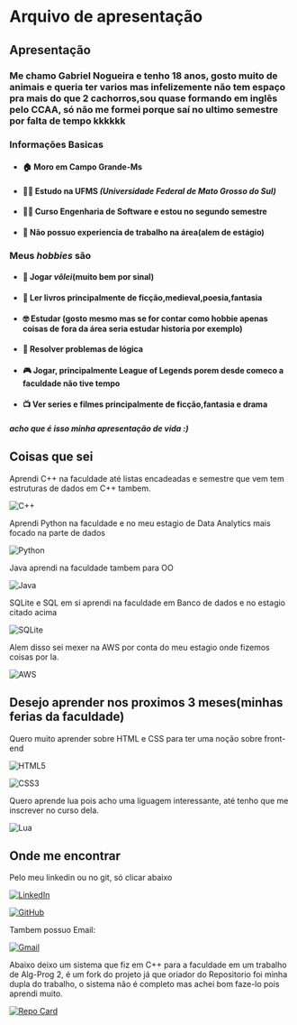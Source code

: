 # Arquivo de apresentação

## Apresentação

### **Me chamo Gabriel Nogueira e tenho 18 anos, gosto muito de animais e queria ter varios mas infelizemente não tem espaço pra mais do que 2 cachorros,sou quase formando em inglês pelo CCAA, só não me formei porque saí no ultimo semestre por falta de tempo kkkkkk**

### **Informações Basicas**

* #### 🏠 Moro em **Campo Grande-Ms**

* #### 👨‍🎓 Estudo na **UFMS** *(Universidade Federal de Mato Grosso do Sul)*

* #### 🧑‍💻 Curso **Engenharia de Software** e estou no **segundo** semestre

* #### 💼 **Não** possuo experiencia de trabalho na área(alem de estágio)

### Meus *hobbies* são

* #### 🏐 Jogar *vôlei*(muito bem por sinal)

* #### 📖 Ler livros principalmente de **ficção,medieval,poesia,fantasia**

* #### 🤓 Estudar (**gosto mesmo** mas se for contar como hobbie apenas coisas de fora da área seria estudar historia por exemplo)

* #### 📘 Resolver problemas de **lógica**

* #### 🎮 Jogar, principalmente League of Legends porem desde comeco a faculdade não tive tempo

* #### 📺 Ver series e filmes principalmente de ficção,fantasia e drama

##### acho que é isso minha apresentação de vida :)

## Coisas que sei

Aprendi C++ na faculdade até listas encadeadas e semestre que vem tem estruturas de dados em C++ tambem.

![C++](https://img.shields.io/badge/C%2B%2B-00599C?style=for-the-badge&logo=c%2B%2B&logoColor=white)

Aprendi Python na faculdade e no meu estagio de Data Analytics mais focado na parte de dados

![Python](https://img.shields.io/badge/python-00599C?style=for-the-badge&logo=python&logoColor=ffdd54)

Java aprendi na faculdade tambem para OO

![Java](https://img.shields.io/badge/java-%23ED8B00.svg?style=for-the-badge&logo=openjdk&logoColor=white)

SQLite e SQL em si aprendi na faculdade em Banco de dados e no estagio citado acima

 ![SQLite](https://img.shields.io/badge/SQLite-000?style=for-the-badge&logo=sqlite&logoColor=07406E)

Alem disso sei mexer na AWS por conta do meu estagio onde fizemos coisas por la.

![AWS](https://img.shields.io/badge/AWS-000.svg?style=for-the-badge&logo=amazon-aws&logoColor=yellow)

## Desejo aprender nos proximos 3 meses(minhas ferias da faculdade)

Quero muito aprender sobre HTML e CSS para ter uma noção sobre front-end

![HTML5](https://img.shields.io/badge/HTML5-E34F26?style=for-the-badge&logo=html5&logoColor=white)

![CSS3](https://img.shields.io/badge/CSS3-1572B6?style=for-the-badge&logo=css3&logoColor=white)

Quero aprende lua pois acho uma liguagem interessante, até tenho que me inscrever no curso dela.

![Lua](https://img.shields.io/badge/Lua-2C2D72?style=for-the-badge&logo=lua&logoColor=white)

## Onde me encontrar

Pelo meu linkedin ou no git, só clicar abaixo

[![LinkedIn](https://img.shields.io/badge/LinkedIn-000000?style=for-the-badge&logo=linkedin&logoColor=0E76A8)](https://www.linkedin.com/in/gabriel-nogueira-601691261/)

[![GitHub](https://img.shields.io/badge/GitHub-500000?style=for-the-badge&logo=github&logoColor=white)](https://github.com/gabrielnogbar)

Tambem possuo Email:

[![Gmail](https://img.shields.io/badge/Gmail-333333?style=for-the-badge&logo=gmail&logoColor=red)](mailto:gabrielnogbar@gmail.com)

Abaixo deixo um sistema que fiz em C++ para a faculdade em um trabalho de Alg-Prog 2, é um fork do projeto já que oriador do Repositorio foi minha dupla do trabalho, o sistema não é completo mas achei bom faze-lo pois aprendi muito.

[![Repo Card](https://github-readme-stats.vercel.app/api/pin/?username=gabrielnogbar&repo=sistema-policia-federal&bg_color=000000&border_color=30A3DC&show_icons=true&icon_color=30A3DC&title_color=E94D5F&text_color=FFF)](https://github.com/gabrielnogbar/sistema-policia-federal)
